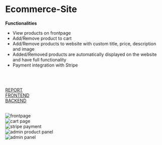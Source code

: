 # Ecommerce-Site
 
 
 **Functionalities**
 <ul>
  <li>View products on frontpage</li>
  <li>Add/Remove product to cart</li>
  <li>Add/Remove products to website with custom title, price, description and image</li>
  <li>Added/Removed products are automatically displayed on the website and have full functionality</li>
  <li>Payment integration with Stripe</li>
</ul> <br /><br />


[REPORT](https://github.com/andrehoejmark/ecommerce-site/blob/main/Project%20Report.pdf) <br />
[FRONTEND](https://github.com/andrehoejmark/ecommerce-site/tree/main/frontend)<br />
[BACKEND](https://github.com/andrehoejmark/ecommerce-site/tree/main/backend)<br /><br />


![frontpage](https://user-images.githubusercontent.com/24205488/156177422-7eac5d6d-4999-4fff-82a7-a0087cfd56a1.png)<br />
![cart page](https://user-images.githubusercontent.com/24205488/156177463-a5eff9af-4796-4262-bead-83b1d600699a.png)<br />
![stripe payment](https://user-images.githubusercontent.com/24205488/156178746-90744d4b-2e1d-47ac-ae74-9e8ac65f17f0.png) <br />
![admin product panel](https://user-images.githubusercontent.com/24205488/156177494-ea5b64ef-570f-4803-8791-593d1b28439a.png)<br />
![admin panel](https://user-images.githubusercontent.com/24205488/156177502-29b88fe0-e2ae-48f0-b50c-f679d6b4abd9.png)<br />
